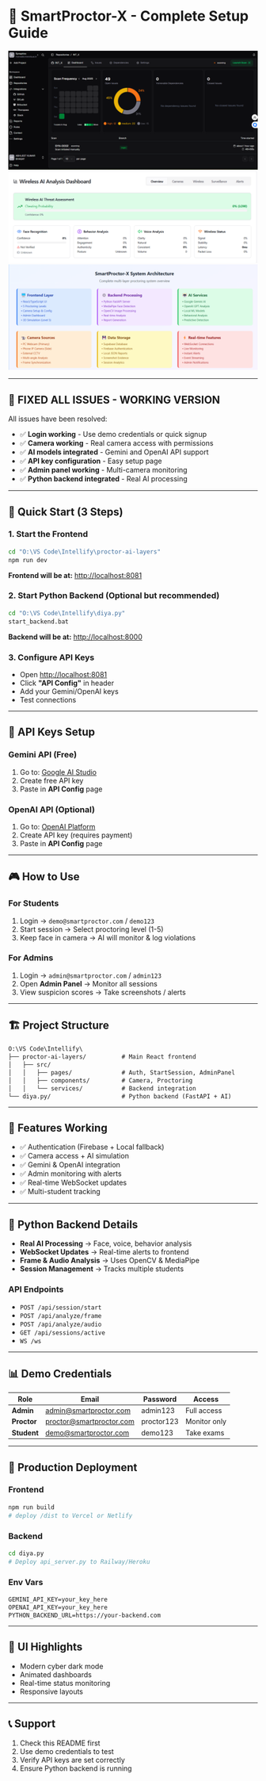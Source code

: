 # 🧠 SmartProctor-X - Complete Setup Guide

![Pensar Review](./PENSAR.png)
![Wireless AI Dashboard](./DASHBOARD.png)
![System Architecture](./ARCHITECTURE.png)

---

## 🚀 **FIXED ALL ISSUES - WORKING VERSION**

All issues have been resolved:

* ✅ **Login working** - Use demo credentials or quick signup
* ✅ **Camera working** - Real camera access with permissions
* ✅ **AI models integrated** - Gemini and OpenAI API support
* ✅ **API key configuration** - Easy setup page
* ✅ **Admin panel working** - Multi-camera monitoring
* ✅ **Python backend integrated** - Real AI processing

---

## 🎯 **Quick Start (3 Steps)**

### 1. **Start the Frontend**

```bash
cd "O:\VS Code\Intellify\proctor-ai-layers"
npm run dev
```

**Frontend will be at:** [http://localhost:8081](http://localhost:8081)

### 2. **Start Python Backend** (Optional but recommended)

```bash
cd "O:\VS Code\Intellify\diya.py"
start_backend.bat
```

**Backend will be at:** [http://localhost:8000](http://localhost:8000)

### 3. **Configure API Keys**

* Open [http://localhost:8081](http://localhost:8081)
* Click **"API Config"** in header
* Add your Gemini/OpenAI keys
* Test connections

---

## 🔑 **API Keys Setup**

### **Gemini API (Free)**

1. Go to: [Google AI Studio](https://aistudio.google.com/app/apikey)
2. Create free API key
3. Paste in **API Config** page

### **OpenAI API** (Optional)

1. Go to: [OpenAI Platform](https://platform.openai.com/api-keys)
2. Create API key (requires payment)
3. Paste in **API Config** page

---

## 🎮 **How to Use**

### **For Students**

1. Login → `demo@smartproctor.com` / `demo123`
2. Start session → Select proctoring level (1-5)
3. Keep face in camera → AI will monitor & log violations

### **For Admins**

1. Login → `admin@smartproctor.com` / `admin123`
2. Open **Admin Panel** → Monitor all sessions
3. View suspicion scores → Take screenshots / alerts

---

## 🏗️ **Project Structure**

```
O:\VS Code\Intellify\
├── proctor-ai-layers/          # Main React frontend
│   ├── src/
│   │   ├── pages/              # Auth, StartSession, AdminPanel
│   │   ├── components/         # Camera, Proctoring
│   │   └── services/           # Backend integration
└── diya.py/                    # Python backend (FastAPI + AI)
```

---

## 🔧 **Features Working**

* ✅ Authentication (Firebase + Local fallback)
* ✅ Camera access + AI simulation
* ✅ Gemini & OpenAI integration
* ✅ Admin monitoring with alerts
* ✅ Real-time WebSocket updates
* ✅ Multi-student tracking

---

## 🐍 **Python Backend Details**

* **Real AI Processing** → Face, voice, behavior analysis
* **WebSocket Updates** → Real-time alerts to frontend
* **Frame & Audio Analysis** → Uses OpenCV & MediaPipe
* **Session Management** → Tracks multiple students

### API Endpoints

* `POST /api/session/start`
* `POST /api/analyze/frame`
* `POST /api/analyze/audio`
* `GET /api/sessions/active`
* `WS /ws`

---

## 📊 **Demo Credentials**

| Role        | Email                                                       | Password   | Access       |
| ----------- | ----------------------------------------------------------- | ---------- | ------------ |
| **Admin**   | [admin@smartproctor.com](mailto:admin@smartproctor.com)     | admin123   | Full access  |
| **Proctor** | [proctor@smartproctor.com](mailto:proctor@smartproctor.com) | proctor123 | Monitor only |
| **Student** | [demo@smartproctor.com](mailto:demo@smartproctor.com)       | demo123    | Take exams   |

---

## 🚀 **Production Deployment**

### Frontend

```bash
npm run build
# deploy /dist to Vercel or Netlify
```

### Backend

```bash
cd diya.py
# Deploy api_server.py to Railway/Heroku
```

### Env Vars

```env
GEMINI_API_KEY=your_key_here
OPENAI_API_KEY=your_key_here
PYTHON_BACKEND_URL=https://your-backend.com
```

---

## 🎨 **UI Highlights**

* Modern cyber dark mode
* Animated dashboards
* Real-time status monitoring
* Responsive layouts

---

## 📞 **Support**

1. Check this README first
2. Use demo credentials to test
3. Verify API keys are set correctly
4. Ensure Python backend is running







